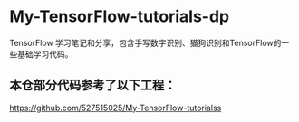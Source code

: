 # My-TensorFlow-tutorials-dp
TensorFlow 学习笔记和分享，包含手写数字识别、猫狗识别和TensorFlow的一些基础学习代码。

## 本仓部分代码参考了以下工程：
https://github.com/527515025/My-TensorFlow-tutorialss
